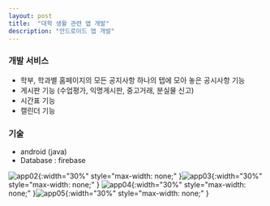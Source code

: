 ```yaml
---
layout: post
title:  "대학 생활 관련 앱 개발"
description: "안드로이드 앱 개발"
---
```

### 개발 서비스
- 학부, 학과별 홈페이지의 모든 공지사항 하나의 텝에 모아 놓은 공시사항 기능
- 게시판 기능 (수업평가, 익명게시판, 중고거래, 분실물 신고)
- 시간표 기능
- 캘린더 기능

### 기술
- android (java)
- Database : firebase

![app02](/assets/image/schoolApp/app_02.JPG){:width="30%" style="max-width: none;" }![app03](/assets/image/schoolApp/app_03.JPG){:width="30%" style="max-width: none;" }
![app04](/assets/image/schoolApp/app_04.JPG){:width="30%" style="max-width: none;" }![app05](/assets/image/schoolApp/app_05.JPG){:width="30%" style="max-width: none;" }
